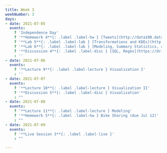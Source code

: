 ```yaml
---
title: Week 3
weekNumber: 3
days:
- date: 2021-07-05
  events:
    ? 'Independence Day'
    ? '**Homework 4**{: .label .label-hw } [Tweets](http://data100.datahub.berkeley.edu/hub/user-redirect/git-sync?repo=https://github.com/DS-100/su21&urlpath=tree/su21/hw/hw4&branch=main) (due Jul 8)'
    ? '**Lab 5**{: .label .label-lab } [Transformations and KDEs](http://data100.datahub.berkeley.edu/hub/user-redirect/git-sync?repo=https://github.com/DS-100/su21&urlpath=tree/su21/lab/lab05&branch=main) (due Jul 10)'
    ? '**Lab 6**{: .label .label-lab } [Modeling, Summary Statistics, and Loss Functions](http://data100.datahub.berkeley.edu/hub/user-redirect/git-sync?repo=https://github.com/DS-100/su21&urlpath=tree/su21/lab/lab06&branch=main) (due Jul 10)'
    ? '**Discussion 4**{: .label .label-disc } [SQL, Regex](https://drive.google.com/file/d/1QKuTU7B_6FuORprQDJ0SwmpHwhBejiNS/view?usp=sharing) [(videos)](https://www.youtube.com/playlist?list=PLQCcNQgUcDfrO2v5PoiZL8uBPupjiRfBb) [(solutions)](https://drive.google.com/file/d/1k7gGEJdVhtf_RqU6axDxTCycK-dY69Pe/view?usp=sharing)'
    : ''
- date: 2021-07-06
  events:
    ? '**Lecture 9**{: .label .label-lecture } Visualization I'
    : ''
- date: 2021-07-07
  events:
    ? '**Lecture 10**{: .label .label-lecture } Visualization II'
    ? '**Discussion 5**{: .label .label-disc } Visualization'
    : ""
- date: 2021-07-08
  events:
    ? '**Lecture 11**{: .label .label-lecture } Modeling'
    ? '**Homework 5**{: .label .label-hw } Bike Sharing (due Jul 12)'
    : ""
- date: 2021-07-09
  events:
    ? '**Live Session 3**{: .label .label-live }'
    : ""

---
```

